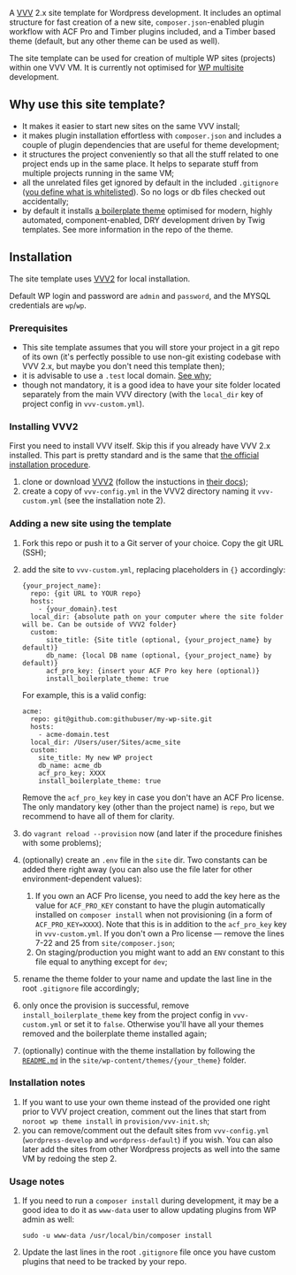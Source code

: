 A [VVV](https://github.com/Varying-Vagrant-Vagrants/VVV) 2.x site template for Wordpress development. It includes an optimal structure for fast creation of a new site, `composer.json`-enabled plugin workflow with ACF Pro and Timber plugins included, and a Timber based theme (default, but any other theme can be used as well).

The site template can be used for creation of multiple WP sites (projects) within one VVV VM. It is currently not optimised for [WP multisite](https://codex.wordpress.org/Create_A_Network) development.

## Why use this site template?

- It makes it easier to start new sites on the same VVV install;
- it makes plugin installation effortless with `composer.json` and includes a couple of plugin dependencies that are useful for theme development;
- it structures the project conveniently so that all the stuff related to one project ends up in the same place. It helps to separate stuff from multiple projects running in the same VM;
- all the unrelated files get ignored by default in the included `.gitignore` ([you define what is whitelisted](https://salferrarello.com/wordpress-gitignore/)). So no logs or db files checked out accidentally;
- by default it installs [a boilerplate theme](https://github.com/Exove/timber-boilerplate) optimised for modern, highly automated, component-enabled, DRY development driven by Twig templates. See more information in the repo of the theme.

## Installation

The site template uses [VVV2](https://varyingvagrantvagrants.org) for local installation. 

Default WP login and password are `admin` and `password`, and the MYSQL credentials are `wp`/`wp`.

### Prerequisites

 - This site template assumes that you will store your project in a git repo of its own (it's perfectly possible to use non-git existing codebase with VVV 2.x, but maybe you don't need this template then);
 - it is advisable to use a `.test` local domain. [See why](https://varyingvagrantvagrants.org/docs/en-US/troubleshooting/dev-tld/);
 - though not mandatory, it is a good idea to have your site folder located separately from the main VVV directory (with the `local_dir` key of project config in `vvv-custom.yml`).

### Installing VVV2

First you need to install VVV itself. Skip this if you already have VVV 2.x installed. This part is pretty standard and is the same that [the official installation procedure](https://varyingvagrantvagrants.org/docs/en-US/installation/).

1. clone or download [VVV2](http://github.com/Varying-Vagrant-Vagrants/VVV) (follow the instuctions in [their docs](https://varyingvagrantvagrants.org/docs/en-US/installation/));
2. create a copy of `vvv-config.yml` in the VVV2 directory naming it `vvv-custom.yml` (see the installation note 2).

### Adding a new site using the template

1. Fork this repo or push it to a Git server of your choice. Copy the git URL (SSH);
2. add the site to `vvv-custom.yml`, replacing placeholders in `{}` accordingly:

    ```
    {your_project_name}: 
      repo: {git URL to YOUR repo}
      hosts:
        - {your_domain}.test 
      local_dir: {absolute path on your computer where the site folder will be. Can be outside of VVV2 folder}
      custom:
	      site_title: {Site title (optional, {your_project_name} by default)}
	      db_name: {local DB name (optional, {your_project_name} by default)}
	      acf_pro_key: {insert your ACF Pro key here (optional)}
	      install_boilerplate_theme: true
    ```
	
	For example, this is a valid config:

	```
	acme:
	  repo: git@github.com:githubuser/my-wp-site.git
	  hosts:
	    - acme-domain.test
	  local_dir: /Users/user/Sites/acme_site
	  custom:
	    site_title: My new WP project
	    db_name: acme_db
	    acf_pro_key: XXXX
	    install_boilerplate_theme: true
	```

	Remove the `acf_pro_key` key in case you don't have an ACF Pro license. The only mandatory key (other than the project name) is `repo`, but we recommend to have all of them for clarity.

3. do `vagrant reload --provision` now (and later if the procedure finishes with some problems);
4. (optionally) create an `.env` file in the `site` dir. Two constants can be added there right away (you can also use the file later for other environment-dependent values):
	1. If you own an ACF Pro license, you need to add the key here as the value for `ACF_PRO_KEY` constant to have the plugin automatically installed on `composer install` when not provisioning (in a form of `ACF_PRO_KEY=XXXX`). Note that this is in addition to the `acf_pro_key` key in `vvv-custom.yml`. If you don't own a Pro license — remove the lines 7-22 and 25 from `site/composer.json`;
	2. On staging/production you might want to add an `ENV` constant to this file equal to anything except for `dev`;
5. rename the theme folder to your name and update the last line in the root `.gitignore` file accordingly;
6. only once the provision is successful, remove `install_boilerplate_theme` key from the project config in `vvv-custom.yml` or set it to `false`. Otherwise you'll have all your themes removed and the boilerplate theme installed again;
6. (optionally) continue with the theme installation by following the [`README.md`](https://github.com/Exove/timber-boilerplate/) in the `site/wp-content/themes/{your_theme}` folder.

### Installation notes

1. If you want to use your own theme instead of the provided one right prior to VVV project creation, comment out the lines that start from `noroot wp theme install` in `provision/vvv-init.sh`;
2. you can remove/comment out the default sites from `vvv-config.yml` (`wordpress-develop` and `wordpress-default`) if you wish. You can also later add the sites from other Wordpress projects as well into the same VM by redoing the step 2.

### Usage notes

1. If you need to run a `composer install` during development, it may be a good idea to do it as `www-data` user to allow updating plugins from WP admin as well:

    ```
    sudo -u www-data /usr/local/bin/composer install
    ```

2. Update the last lines in the root `.gitignore` file once you have custom plugins that need to be tracked by your repo. 
